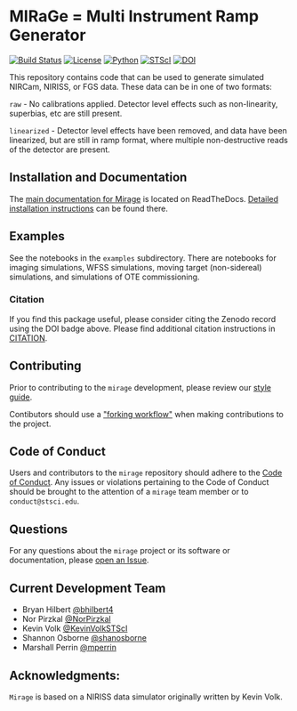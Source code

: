 # MIRaGe = Multi Instrument Ramp Generator

[![Build Status](https://github.com/spacetelescope/mirage/workflows/CI/badge.svg)](https://github.com/spacetelescope/mirage/actions)
[![License](https://img.shields.io/pypi/l/Django.svg)](https://github.com/spacetelescope/mirage/blob/master/LICENSE.txt)
[![Python](https://img.shields.io/badge/Python-3.6-blue.svg)](https://www.python.org/)
[![STScI](https://img.shields.io/badge/powered%20by-STScI-blue.svg?colorA=707170&colorB=3e8ddd&style=flat)](http://www.stsci.edu)
[![DOI](https://zenodo.org/badge/109982775.svg)](https://zenodo.org/badge/latestdoi/109982775)


This repository contains code that can be used to generate
simulated NIRCam, NIRISS, or FGS data. These data can be in one
of two formats:

`raw` - No calibrations applied. Detector level effects such as non-linearity,
superbias, etc are still present.

`linearized` - Detector level effects have been removed, and data have been
linearized, but are still in ramp format, where multiple non-destructive
reads of the detector are present.

## Installation and Documentation

The [main documentation for Mirage](https://mirage-data-simulator.readthedocs.io/en/latest/) is located on ReadTheDocs.
[Detailed installation instructions](https://mirage-data-simulator.readthedocs.io/en/latest/install.html) can be found there.


## Examples

See the notebooks in the `examples` subdirectory. There are notebooks
for imaging simulations, WFSS simulations, moving target
(non-sidereal) simulations, and simulations of OTE commissioning.


### Citation
If you find this package useful, please consider citing the Zenodo record using the DOI badge above.
Please find additional citation instructions in [CITATION](CITATION).


## Contributing

Prior to contributing to the `mirage` development, please review our [style guide](https://github.com/spacetelescope/mirage/blob/master/style_guide/style_guide.md).

Contibutors should use a ["forking workflow"](https://github.com/spacetelescope/style-guides/blob/master/guides/git-workflow.md#the-forking-workflow-) when making contributions to the project.


## Code of Conduct

Users and contributors to the `mirage` repository should adhere to the [Code of Conduct](https://github.com/spacetelescope/mirage/blob/master/CODE_OF_CONDUCT.md).  Any issues or violations pertaining to the Code of Conduct should be brought to the attention of a `mirage` team member or to `conduct@stsci.edu`.


## Questions

For any questions about the `mirage` project or its software or documentation, please [open an Issue](https://github.com/spacetelescope/mirage/issues).


## Current Development Team
- Bryan Hilbert [@bhilbert4](https://github.com/bhilbert4)
- Nor Pirzkal [@NorPirzkal](https://github.com/npirzkal)
- Kevin Volk [@KevinVolkSTScI](https://github.com/KevinVolkSTScI)
- Shannon Osborne [@shanosborne](https://github.com/shanosborne)
- Marshall Perrin [@mperrin](https://github.com/mperrin)


## Acknowledgments:
`Mirage` is based on a NIRISS data simulator originally written by Kevin Volk.
